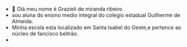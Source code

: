 - 👋 Olá meu nome é Grazieli de miranda ribeiro 
- sou aluna do ensino medio integral do colegio estadual Guilherme de Almeida.
- Minha escola esta localizado em Santa Isabel do Oeste,e pertence ao núcleo de fancisco beltrão.
- 
